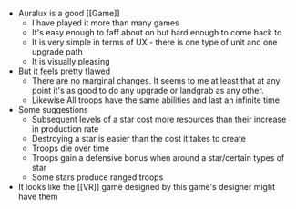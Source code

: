 - Auralux is a good [[Game]]
	- I have played it more than many games
	- It's easy enough to faff about on but hard enough to come back to
	- It is very simple in terms of UX - there is one type of unit and one upgrade path
	- It is visually pleasing
- But it feels pretty flawed
	- There are no marginal changes. It seems to me at least that at any point it's as good to do any upgrade or landgrab as any other.
	- Likewise All troops have the same abilities and last an infinite time
- Some suggestions
	- Subsequent levels of a star cost more resources than their increase in production rate
	- Destroying a star is easier than the cost it takes to create
	- Troops die over time
	- Troops gain a defensive bonus when around a star/certain types of star
	- Some stars produce ranged troops
- It looks like the [[VR]] game designed by this game's designer might have them